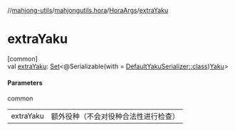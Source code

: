 //[mahjong-utils](../../../index.md)/[mahjongutils.hora](../index.md)/[HoraArgs](index.md)/[extraYaku](extra-yaku.md)

# extraYaku

[common]\
val [extraYaku](extra-yaku.md): [Set](https://kotlinlang.org/api/latest/jvm/stdlib/kotlin-stdlib/kotlin.collections/-set/index.html)&lt;@Serializable(with = [DefaultYakuSerializer::class](../../mahjongutils.yaku/-default-yaku-serializer/index.md))[Yaku](../../mahjongutils.yaku/-yaku/index.md)&gt;

#### Parameters

common

| | |
|---|---|
| extraYaku | 额外役种（不会对役种合法性进行检查） |

